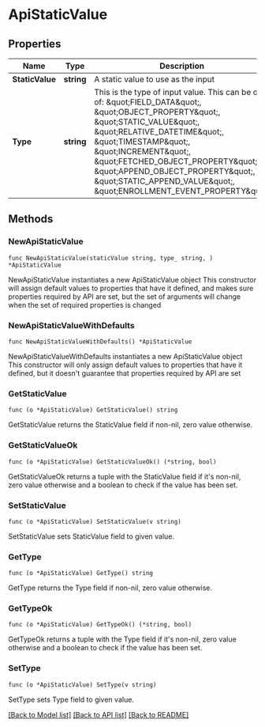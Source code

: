 # ApiStaticValue

## Properties

Name | Type | Description | Notes
------------ | ------------- | ------------- | -------------
**StaticValue** | **string** | A static value to use as the input | 
**Type** | **string** | This is the type of input value. This can be one of: \&quot;FIELD_DATA\&quot;, \&quot;OBJECT_PROPERTY\&quot;, \&quot;STATIC_VALUE\&quot;, \&quot;RELATIVE_DATETIME\&quot;, \&quot;TIMESTAMP\&quot;, \&quot;INCREMENT\&quot;, \&quot;FETCHED_OBJECT_PROPERTY\&quot;, \&quot;APPEND_OBJECT_PROPERTY\&quot;, \&quot;STATIC_APPEND_VALUE\&quot;, \&quot;ENROLLMENT_EVENT_PROPERTY\&quot; | [default to "STATIC_VALUE"]

## Methods

### NewApiStaticValue

`func NewApiStaticValue(staticValue string, type_ string, ) *ApiStaticValue`

NewApiStaticValue instantiates a new ApiStaticValue object
This constructor will assign default values to properties that have it defined,
and makes sure properties required by API are set, but the set of arguments
will change when the set of required properties is changed

### NewApiStaticValueWithDefaults

`func NewApiStaticValueWithDefaults() *ApiStaticValue`

NewApiStaticValueWithDefaults instantiates a new ApiStaticValue object
This constructor will only assign default values to properties that have it defined,
but it doesn't guarantee that properties required by API are set

### GetStaticValue

`func (o *ApiStaticValue) GetStaticValue() string`

GetStaticValue returns the StaticValue field if non-nil, zero value otherwise.

### GetStaticValueOk

`func (o *ApiStaticValue) GetStaticValueOk() (*string, bool)`

GetStaticValueOk returns a tuple with the StaticValue field if it's non-nil, zero value otherwise
and a boolean to check if the value has been set.

### SetStaticValue

`func (o *ApiStaticValue) SetStaticValue(v string)`

SetStaticValue sets StaticValue field to given value.


### GetType

`func (o *ApiStaticValue) GetType() string`

GetType returns the Type field if non-nil, zero value otherwise.

### GetTypeOk

`func (o *ApiStaticValue) GetTypeOk() (*string, bool)`

GetTypeOk returns a tuple with the Type field if it's non-nil, zero value otherwise
and a boolean to check if the value has been set.

### SetType

`func (o *ApiStaticValue) SetType(v string)`

SetType sets Type field to given value.



[[Back to Model list]](../README.md#documentation-for-models) [[Back to API list]](../README.md#documentation-for-api-endpoints) [[Back to README]](../README.md)


